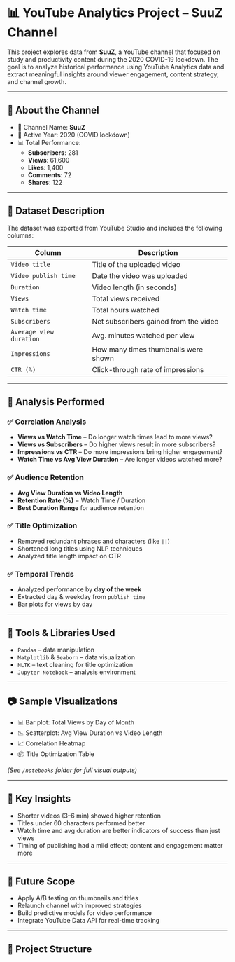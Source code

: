 # 📊 YouTube Analytics Project – SuuZ Channel

This project explores data from **SuuZ**, a YouTube channel that focused on study and productivity content during the 2020 COVID-19 lockdown. The goal is to analyze historical performance using YouTube Analytics data and extract meaningful insights around viewer engagement, content strategy, and channel growth.

---

## 📌 About the Channel

- 🎥 Channel Name: **SuuZ**
- 📅 Active Year: 2020 (COVID lockdown)
- 📊 Total Performance:
  - **Subscribers**: 281  
  - **Views**: 61,600  
  - **Likes**: 1,400  
  - **Comments**: 72  
  - **Shares**: 122

---

## 📁 Dataset Description

The dataset was exported from YouTube Studio and includes the following columns:

| Column                      | Description                                      |
|----------------------------|--------------------------------------------------|
| `Video title`              | Title of the uploaded video                      |
| `Video publish time`       | Date the video was uploaded                      |
| `Duration`                 | Video length (in seconds)                        |
| `Views`                    | Total views received                             |
| `Watch time`               | Total hours watched                              |
| `Subscribers`              | Net subscribers gained from the video            |
| `Average view duration`    | Avg. minutes watched per view                    |
| `Impressions`              | How many times thumbnails were shown             |
| `CTR (%)`                  | Click-through rate of impressions                |

---

## 📌 Analysis Performed

### ✅ Correlation Analysis
- **Views vs Watch Time** – Do longer watch times lead to more views?
- **Views vs Subscribers** – Do higher views result in more subscribers?
- **Impressions vs CTR** – Do more impressions bring higher engagement?
- **Watch Time vs Avg View Duration** – Are longer videos watched more?

### ✅ Audience Retention
- **Avg View Duration vs Video Length**
- **Retention Rate (%)** = Watch Time / Duration
- **Best Duration Range** for audience retention

### ✅ Title Optimization
- Removed redundant phrases and characters (like `||`)
- Shortened long titles using NLP techniques
- Analyzed title length impact on CTR

### ✅ Temporal Trends
- Analyzed performance by **day of the week**
- Extracted day & weekday from `publish time`
- Bar plots for views by day

---

## 🧪 Tools & Libraries Used

- `Pandas` – data manipulation
- `Matplotlib` & `Seaborn` – data visualization
- `NLTK` – text cleaning for title optimization
- `Jupyter Notebook` – analysis environment

---

## 📷 Sample Visualizations

- 📊 Bar plot: Total Views by Day of Month  
- 📉 Scatterplot: Avg View Duration vs Video Length  
- 📈 Correlation Heatmap  
- 📦 Title Optimization Table  

*(See `/notebooks` folder for full visual outputs)*

---

## 🧠 Key Insights

- Shorter videos (3–6 min) showed higher retention
- Titles under 60 characters performed better
- Watch time and avg duration are better indicators of success than just views
- Timing of publishing had a mild effect; content and engagement matter more

---

## 🚀 Future Scope

- Apply A/B testing on thumbnails and titles  
- Relaunch channel with improved strategies  
- Build predictive models for video performance  
- Integrate YouTube Data API for real-time tracking

---

## 📂 Project Structure

